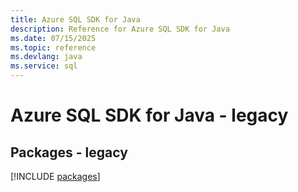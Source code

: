 ```yaml
---
title: Azure SQL SDK for Java
description: Reference for Azure SQL SDK for Java
ms.date: 07/15/2025
ms.topic: reference
ms.devlang: java
ms.service: sql
---
```

# Azure SQL SDK for Java - legacy
## Packages - legacy
[!INCLUDE [packages](sql-index.md)]